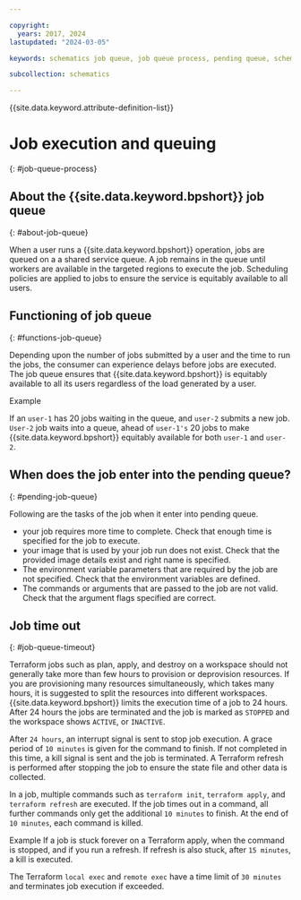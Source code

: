 ```yaml
---

copyright:
  years: 2017, 2024
lastupdated: "2024-03-05"

keywords: schematics job queue, job queue process, pending queue, schematics pending queue

subcollection: schematics

---
```


{{site.data.keyword.attribute-definition-list}}

# Job execution and queuing 
{: #job-queue-process}

## About the {{site.data.keyword.bpshort}} job queue
{: #about-job-queue}

When a user runs a {{site.data.keyword.bpshort}} operation, jobs are queued on a  a shared service queue. A job remains in the queue until workers are available in the targeted regions to execute the job. Scheduling policies are applied to jobs to ensure the service is equitably available to all users.

## Functioning of job queue
{: #functions-job-queue}

Depending upon the number of jobs submitted by a user and the time to run the jobs, the consumer can experience delays before jobs are executed. The job queue ensures that {{site.data.keyword.bpshort}} is equitably available to all its users regardless of the load generated by a user. 

Example

If an `user-1` has 20 jobs waiting in the queue, and `user-2` submits a new job. `User-2` job waits into a queue, ahead of `user-1's` 20 jobs to make {{site.data.keyword.bpshort}} equitably available for both `user-1` and `user-2`.

## When does the job enter into the pending queue?
{: #pending-job-queue}

Following are the tasks of the job when it enter into pending queue.
- your job requires more time to complete. Check that enough time is specified for the job to execute.
- your image that is used by your job run does not exist. Check that the provided image details exist and right name is specified.
- The environment variable parameters that are required by the job are not specified. Check that the environment variables are defined.
- The commands or arguments that are passed to the job are not valid. Check that the argument flags specified are correct.

## Job time out
{: #job-queue-timeout}

Terraform jobs such as plan, apply, and destroy on a workspace should not generally take more than few hours to provision or deprovision resources. If you are provisioning many resources simultaneously, which takes many hours, it is suggested to split the resources into different workspaces. {{site.data.keyword.bpshort}} limits the execution time of a job to 24 hours. After 24 hours the jobs are terminated and the job is marked as `STOPPED` and the workspace shows `ACTIVE`, or `INACTIVE`.

After `24 hours`, an interrupt signal is sent to stop job execution. A grace period of `10 minutes` is given for the command to finish. If not completed in this time, a kill signal is sent and the job is terminated. A Terraform refresh is performed after stopping the job to ensure the state file and other data is collected. 

In a job, multiple commands such as `terraform init`, `terraform apply`, and `terraform refresh` are executed. If the job times out in a command, all further commands only get the additional `10 minutes` to finish. At the end of `10 minutes`, each command is killed. 

Example 
If a job is stuck forever on a Terraform apply, when the command is stopped, and if you run a refresh. If refresh is also stuck, after `15 minutes`, a kill is executed. 

The Terraform `local exec` and `remote exec` have a time limit of `30 minutes` and terminates job execution if exceeded. 
